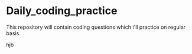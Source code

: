 # Daily_coding_practice
This repository will contain coding questions which i'll practice on regular basis. 



hjb
